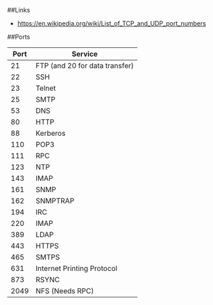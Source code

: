 ##Links
- https://en.wikipedia.org/wiki/List_of_TCP_and_UDP_port_numbers

##Ports

| Port | Service |
| ---- | ------- |
|21    | FTP  (and 20 for data transfer) |
|22    | SSH |
|23    | Telnet |
|25    | SMTP |
|53    | DNS |
|80    | HTTP |
|88    | Kerberos |
|110   | POP3 |
|111   | RPC |
|123   | NTP |
|143   | IMAP |
|161   | SNMP |
|162   | SNMPTRAP |
|194   | IRC |
|220   | IMAP |
|389   | LDAP |
|443   | HTTPS |
|465   | SMTPS |
|631   | Internet Printing Protocol |
|873   | RSYNC |
|2049  | NFS (Needs RPC) |
